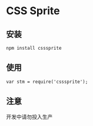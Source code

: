 CSS Sprite
=====================

## 安装

```
npm install csssprite
```

## 使用

```
var stm = require('csssprite');
```

## 注意

开发中请勿投入生产